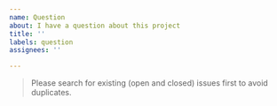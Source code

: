 ```yaml
---
name: Question
about: I have a question about this project
title: ''
labels: question
assignees: ''

---
```


> Please search for existing (open and closed) issues first to avoid duplicates.
